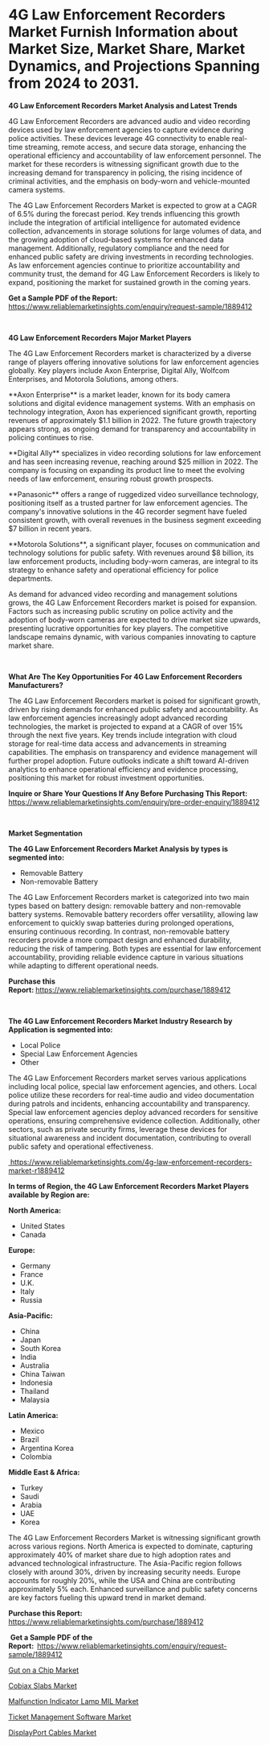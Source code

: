 <p><h1>4G Law Enforcement Recorders Market Furnish Information about Market Size, Market Share, Market Dynamics, and Projections Spanning from 2024 to 2031.</h1></p><p><strong>4G Law Enforcement Recorders Market Analysis and Latest Trends</strong></p>
<p><p>4G Law Enforcement Recorders are advanced audio and video recording devices used by law enforcement agencies to capture evidence during police activities. These devices leverage 4G connectivity to enable real-time streaming, remote access, and secure data storage, enhancing the operational efficiency and accountability of law enforcement personnel. The market for these recorders is witnessing significant growth due to the increasing demand for transparency in policing, the rising incidence of criminal activities, and the emphasis on body-worn and vehicle-mounted camera systems.</p><p>The 4G Law Enforcement Recorders Market is expected to grow at a CAGR of 6.5% during the forecast period. Key trends influencing this growth include the integration of artificial intelligence for automated evidence collection, advancements in storage solutions for large volumes of data, and the growing adoption of cloud-based systems for enhanced data management. Additionally, regulatory compliance and the need for enhanced public safety are driving investments in recording technologies. As law enforcement agencies continue to prioritize accountability and community trust, the demand for 4G Law Enforcement Recorders is likely to expand, positioning the market for sustained growth in the coming years.</p></p>
<p><strong>Get a Sample PDF of the Report:&nbsp;</strong> <a href="https://www.reliablemarketinsights.com/enquiry/request-sample/1889412?utm_campaign=1620&utm_medium=2&utm_source=Github&utm_content=ia&utm_term=24102024&utm_id=4g-law-enforcement-recorders">https://www.reliablemarketinsights.com/enquiry/request-sample/1889412</a></p>
<p>&nbsp;</p>
<p><strong>4G Law Enforcement Recorders Major Market Players</strong></p>
<p><p>The 4G Law Enforcement Recorders market is characterized by a diverse range of players offering innovative solutions for law enforcement agencies globally. Key players include Axon Enterprise, Digital Ally, Wolfcom Enterprises, and Motorola Solutions, among others.</p><p>**Axon Enterprise** is a market leader, known for its body camera solutions and digital evidence management systems. With an emphasis on technology integration, Axon has experienced significant growth, reporting revenues of approximately $1.1 billion in 2022. The future growth trajectory appears strong, as ongoing demand for transparency and accountability in policing continues to rise.</p><p>**Digital Ally** specializes in video recording solutions for law enforcement and has seen increasing revenue, reaching around $25 million in 2022. The company is focusing on expanding its product line to meet the evolving needs of law enforcement, ensuring robust growth prospects.</p><p>**Panasonic** offers a range of ruggedized video surveillance technology, positioning itself as a trusted partner for law enforcement agencies. The company's innovative solutions in the 4G recorder segment have fueled consistent growth, with overall revenues in the business segment exceeding $7 billion in recent years.</p><p>**Motorola Solutions**, a significant player, focuses on communication and technology solutions for public safety. With revenues around $8 billion, its law enforcement products, including body-worn cameras, are integral to its strategy to enhance safety and operational efficiency for police departments.</p><p>As demand for advanced video recording and management solutions grows, the 4G Law Enforcement Recorders market is poised for expansion. Factors such as increasing public scrutiny on police activity and the adoption of body-worn cameras are expected to drive market size upwards, presenting lucrative opportunities for key players. The competitive landscape remains dynamic, with various companies innovating to capture market share.</p></p>
<p>&nbsp;</p>
<p><strong>What Are The Key Opportunities For 4G Law Enforcement Recorders Manufacturers?</strong></p>
<p><p>The 4G Law Enforcement Recorders market is poised for significant growth, driven by rising demands for enhanced public safety and accountability. As law enforcement agencies increasingly adopt advanced recording technologies, the market is projected to expand at a CAGR of over 15% through the next five years. Key trends include integration with cloud storage for real-time data access and advancements in streaming capabilities. The emphasis on transparency and evidence management will further propel adoption. Future outlooks indicate a shift toward AI-driven analytics to enhance operational efficiency and evidence processing, positioning this market for robust investment opportunities.</p></p>
<p><strong>Inquire or Share Your Questions If Any Before Purchasing This Report:</strong> <a href="https://www.reliablemarketinsights.com/enquiry/pre-order-enquiry/1889412?utm_campaign=1620&utm_medium=2&utm_source=Github&utm_content=ia&utm_term=24102024&utm_id=4g-law-enforcement-recorders">https://www.reliablemarketinsights.com/enquiry/pre-order-enquiry/1889412</a></p>
<p>&nbsp;</p>
<p><strong>Market Segmentation</strong></p>
<p><strong>The 4G Law Enforcement Recorders Market Analysis by types is segmented into:</strong></p>
<p><ul><li>Removable Battery</li><li>Non-removable Battery</li></ul></p>
<p><p>The 4G Law Enforcement Recorders market is categorized into two main types based on battery design: removable battery and non-removable battery systems. Removable battery recorders offer versatility, allowing law enforcement to quickly swap batteries during prolonged operations, ensuring continuous recording. In contrast, non-removable battery recorders provide a more compact design and enhanced durability, reducing the risk of tampering. Both types are essential for law enforcement accountability, providing reliable evidence capture in various situations while adapting to different operational needs.</p></p>
<p><strong>Purchase this Report:&nbsp;</strong><a href="https://www.reliablemarketinsights.com/purchase/1889412?utm_campaign=1620&utm_medium=2&utm_source=Github&utm_content=ia&utm_term=24102024&utm_id=4g-law-enforcement-recorders">https://www.reliablemarketinsights.com/purchase/1889412</a></p>
<p>&nbsp;</p>
<p><strong>The 4G Law Enforcement Recorders Market Industry Research by Application is segmented into:</strong></p>
<p><ul><li>Local Police</li><li>Special Law Enforcement Agencies</li><li>Other</li></ul></p>
<p><p>The 4G Law Enforcement Recorders market serves various applications including local police, special law enforcement agencies, and others. Local police utilize these recorders for real-time audio and video documentation during patrols and incidents, enhancing accountability and transparency. Special law enforcement agencies deploy advanced recorders for sensitive operations, ensuring comprehensive evidence collection. Additionally, other sectors, such as private security firms, leverage these devices for situational awareness and incident documentation, contributing to overall public safety and operational effectiveness.</p></p>
<p><a href="https://www.reliablemarketinsights.com/4g-law-enforcement-recorders-market-r1889412?utm_campaign=1620&utm_medium=2&utm_source=Github&utm_content=ia&utm_term=24102024&utm_id=4g-law-enforcement-recorders">&nbsp;https://www.reliablemarketinsights.com/4g-law-enforcement-recorders-market-r1889412</a></p>
<p><strong>In terms of Region, the 4G Law Enforcement Recorders Market Players available by Region are:</strong></p>
<p>
    <p> <strong> North America: </strong>
        <ul>
            <li>United States</li>
            <li>Canada</li>
        </ul>
        </p> 
    <p> <strong> Europe: </strong>
        <ul>
            <li>Germany</li>
            <li>France</li>
            <li>U.K.</li>
            <li>Italy</li>
            <li>Russia</li>
        </ul>
        </p> 
    <p> <strong> Asia-Pacific: </strong>
        <ul>
            <li>China</li>
            <li>Japan</li>
            <li>South Korea</li>
            <li>India</li>
            <li>Australia</li>
            <li>China Taiwan</li>
            <li>Indonesia</li>
            <li>Thailand</li>
            <li>Malaysia</li>
        </ul>
        </p> 
    <p> <strong> Latin America: </strong>
        <ul>
            <li>Mexico</li>
            <li>Brazil</li>
            <li>Argentina Korea</li>
            <li>Colombia</li>
        </ul>
        </p> 
    <p> <strong> Middle East & Africa: </strong>
        <ul>
            <li>Turkey</li>
            <li>Saudi</li>
            <li>Arabia</li>
            <li>UAE</li>
            <li>Korea</li>
        </ul>
    </p>
    </p>
<p><p>The 4G Law Enforcement Recorders Market is witnessing significant growth across various regions. North America is expected to dominate, capturing approximately 40% of market share due to high adoption rates and advanced technological infrastructure. The Asia-Pacific region follows closely with around 30%, driven by increasing security needs. Europe accounts for roughly 20%, while the USA and China are contributing approximately 5% each. Enhanced surveillance and public safety concerns are key factors fueling this upward trend in market demand.</p></p>
<p><strong>Purchase this Report: </strong><a href="https://www.reliablemarketinsights.com/purchase/1889412?utm_campaign=1620&utm_medium=2&utm_source=Github&utm_content=ia&utm_term=24102024&utm_id=4g-law-enforcement-recorders">https://www.reliablemarketinsights.com/purchase/1889412</a></p>
<p>&nbsp;<strong>Get a Sample PDF of the Report:&nbsp;&nbsp;</strong><a href="https://www.reliablemarketinsights.com/enquiry/request-sample/1889412?utm_campaign=1620&utm_medium=2&utm_source=Github&utm_content=ia&utm_term=24102024&utm_id=4g-law-enforcement-recorders">https://www.reliablemarketinsights.com/enquiry/request-sample/1889412</a></p>
<p><strong></strong></p>
<p><p><a href="https://www.linkedin.com/pulse/gut-chip-market-global-analysis-trends-forecasts-2024-2031-gqsve?utm_campaign=1620&utm_medium=2&utm_source=Github&utm_content=ia&utm_term=24102024&utm_id=4g-law-enforcement-recorders">Gut on a Chip Market</a></p><p><a href="https://www.linkedin.com/pulse/exploring-cobiax-slabs-market-dynamics-revenue-analysis-growth-ewqze?utm_campaign=1620&utm_medium=2&utm_source=Github&utm_content=ia&utm_term=24102024&utm_id=4g-law-enforcement-recorders">Cobiax Slabs Market</a></p><p><a href="https://www.linkedin.com/pulse/malfunction-indicator-lamp-mil-market-penetration-strategies-tyige?utm_campaign=1620&utm_medium=2&utm_source=Github&utm_content=ia&utm_term=24102024&utm_id=4g-law-enforcement-recorders">Malfunction Indicator Lamp MIL Market</a></p><p><a href="https://www.linkedin.com/pulse/global-ticket-management-software-market-pulse-trends-growth-wbt3e?utm_campaign=1620&utm_medium=2&utm_source=Github&utm_content=ia&utm_term=24102024&utm_id=4g-law-enforcement-recorders">Ticket Management Software Market</a></p><p><a href="https://www.linkedin.com/pulse/displayport-cables-market-investigation-industry-evolution-asbke?utm_campaign=1620&utm_medium=2&utm_source=Github&utm_content=ia&utm_term=24102024&utm_id=4g-law-enforcement-recorders">DisplayPort Cables Market</a></p></p>